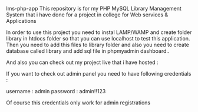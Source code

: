 lms-php-app
This repository is for my PHP MySQL Library Management System that i have done for a project in college for Web services & Applications


In order to use this project you need to instal LAMP/WAMP and create folder library in htdocs folder so that you can use localhost to test this application. Then you need to add this files to library folder and also you need to create database called library and add sql file in phpmyadmin dashboard..

And also you can check out my project live that i have hosted :



If you want to check out admin panel you need to have following credentials :

username : admin
password : admin!!123

Of course this credentials only work for admin registrations


